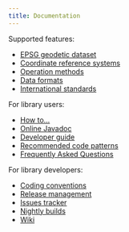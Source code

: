 ```yaml
---
title: Documentation
---
```


Supported features:

* [EPSG geodetic dataset](epsg.html)
* [Coordinate reference systems](tables/CoordinateReferenceSystems.html)
* [Operation methods](tables/CoordinateOperationMethods.html)
* [Data formats](formats.html)
* [International standards](standards.html)

For library users:

* [How to…](howto.html)
* [Online Javadoc](apidocs/index.html)
* [Developer guide](book/en/developer-guide.html)
* [Recommended code patterns](code-patterns.html)
* [Frequently Asked Questions](faq.html)

For library developers:

* [Coding conventions](coding-conventions.html)
* [Release management](release-management.html)
* [Issues tracker](https://issues.apache.org/jira/browse/SIS)
* [Nightly builds](https://ci-builds.apache.org/job/SIS/)
* [Wiki](https://cwiki.apache.org/confluence/display/SIS)

